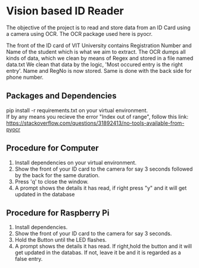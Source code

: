 # Vision based ID Reader

The objective of the project is to read and store data from an ID Card using a camera using OCR. The OCR package used here is pyocr.

The front of the ID card of VIT University contains Registration Number and Name of the student which is what we aim to extract. 
The OCR dumps all kinds of data, which we clean by means of Regex and stored in a file named data.txt
We clean that data by the logic, 'Most occured entry is the right entry'. Name and RegNo is now stored. Same is done with the back side for phone number.

## Packages and Dependencies
pip install -r requirements.txt on your virtual environment.  
If by any means you recieve the error "Index out of range", follow this link: https://stackoverflow.com/questions/31892413/no-tools-available-from-pyocr


## Procedure for Computer
1. Install dependencies on your virtual environment.
2. Show the front of your ID card to the camera for say 3 seconds followed by the back for the same duration.
3. Press 'q' to close the window.
4. A prompt shows the details it has read, if right press "y" and it will get updated in the database


## Procedure for Raspberry Pi
1. Install dependencies.
2. Show the front of your ID card to the camera for say 3 seconds.
3. Hold the Button until the LED flashes.
4. A prompt shows the details it has read. If right,hold the button and it will get updated in the databas. If not, leave it be and it is regarded as a false entry.
